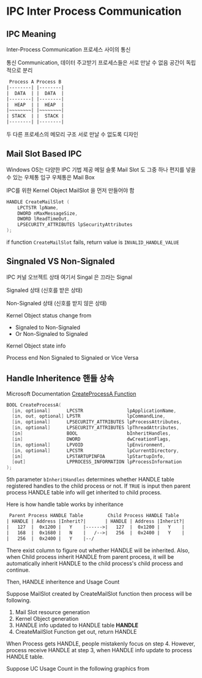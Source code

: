 # IPC Inter Process Communication 


## IPC Meaning 

Inter-Process Communication 
프로세스 사이의 통신 

통신 Communication, 데이터 주고받기 
프로세스들은 서로 만날 수 없음 공간이 독립적으로 분리

```txt
 Process A Process B
|--------| |--------|
|  DATA  | |  DATA  |
|--------| |--------|
|  HEAP  | |  HEAP  |
|~~~~~~~~| |~~~~~~~~|
| STACK  | |  STACK |
|--------| |--------|
```

두 다른 프로세스의 메모리 구조 
서로 만날 수 없도록 디자인 

## Mail Slot Based IPC 

Windows OS는 다양한 IPC 기법 제공 
메일 슬롯 Mail Slot 도 그중 하나 
편지를 넣을 수 있는 우체통 입구 
우체통은 Mail Box 

IPC를 위한 
Kernel Object MailSlot 을 먼저 만들어야 함 
```cpp
HANDLE CreateMailSlot (
    LPCTSTR lpName, 
    DWORD nMaxMessageSize,
    DWORD lReadTimeOut, 
    LPSECURITY_ATTRIBUTES lpSecurityAttributes
); 
```
if function `CreateMailSlot` fails, return value is `INVALID_HANDLE_VALUE`


## Singnaled VS Non-Signaled 

IPC 커널 오브젝트 상태 
여기서 Singal 은 끄라는 Signal 

Signaled 상태 (신호를 받은 상태)

Non-Signaled 상태 (신호를 받지 않은 상태) 

Kernel Object status change from 
- Signaled to Non-Signaled 
- Or Non-Signaled to Signaled 

Kernel Object state info 

Process end 
Non Signaled to Signaled or Vice Versa 




## Handle Inheritence 핸들 상속 

Microsoft Documentation 
[CreateProcessA Function](https://learn.microsoft.com/en-us/windows/win32/api/processthreadsapi/nf-processthreadsapi-createprocessa) 

```cpp 
BOOL CreateProcessA(
  [in, optional]      LPCSTR                lpApplicationName,
  [in, out, optional] LPSTR                 lpCommandLine,
  [in, optional]      LPSECURITY_ATTRIBUTES lpProcessAttributes,
  [in, optional]      LPSECURITY_ATTRIBUTES lpThreadAttributes,
  [in]                BOOL                  bInheritHandles,
  [in]                DWORD                 dwCreationFlags,
  [in, optional]      LPVOID                lpEnvironment,
  [in, optional]      LPCSTR                lpCurrentDirectory,
  [in]                LPSTARTUPINFOA        lpStartupInfo,
  [out]               LPPROCESS_INFORMATION lpProcessInformation
);
```

5th parameter `bInheritHandles` determines whether HANDLE table registered 
handles to the child process or not. If `TRUE` is input then 
parent process HANDLE table info will get inherited to child process.

Here is how handle table works by inheritance 
```txt
 Parent Process HANDLE Table         Child Process HANDLE Table 
| HANDLE | Address |Inherit?|       | HANDLE | Address |Inherit?| 
|   127  |  0x1200 |   Y    |------>|   127  |  0x1200 |   Y    |
|   168  |  0x1680 |   N    |   /-->|   256  |  0x2400 |   Y    |
|   256  |  0x2400 |   Y    |--/
```

There exist column to figure out whether HANDLE will be inherited. 
Also, when Child process inherit HANDLE from parent process, it will be 
automatically inherit HANDLE to the child process's child process and continue. 

Then, HANDLE inheritence and Usage Count 

Suppose MailSlot created by CreateMailSlot function then process will be following. 

1. Mail Slot resource generation 
2. Kernel Object generation 
3. HANDLE info updated to HANDLE table **HANDLE**
4. CreateMailSlot Function get out, return HANDLE 

When Process gets HANDLE, people mistakenly focus on step 4. 
However, process receive HANDLE at step 3, when HANDLE info update to 
process HANDLE table. 

Suppose UC Usage Count in the following graphics from 
